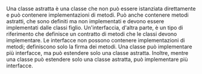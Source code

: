 Una classe astratta è una classe che non può essere istanziata direttamente e può contenere implementazioni di metodi. Può anche contenere metodi astratti, che sono definiti ma non implementati e devono essere implementati dalle classi figlio. Un'interfaccia, d'altra parte, è un tipo di riferimento che definisce un contratto di metodi che le classi devono implementare. Le interfacce non possono contenere implementazioni di metodi; definiscono solo la firma dei metodi. Una classe può implementare più interfacce, ma può estendere solo una classe astratta. Inoltre, mentre una classe può estendere solo una classe astratta, può implementare più interfacce.
